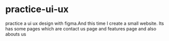 # practice-ui-ux
practice a ui ux design with figma.And this time I create a small website. Its has some pages which are contact us page and features page and also abouts us
